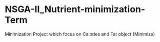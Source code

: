 # NSGA-II_Nutrient-minimization-Term
Minimization Project which focus on Calories and Fat object (Minimize)
